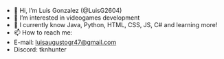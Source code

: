 - 👋 Hi, I’m Luis Gonzalez (@LuisG2604)
- 👀 I’m interested in videogames development
- 🌱 I currently know Java, Python, HTML, CSS, JS, C# and learning more!
- 📫 How to reach me:
-   E-mail: luisaugustogr47@gmail.com
-   Discord: tknhunter
